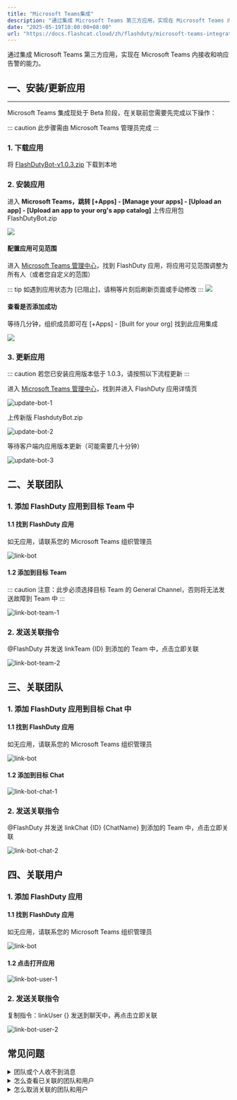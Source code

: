 ```yaml
---
title: "Microsoft Teams集成"
description: "通过集成 Microsoft Teams 第三方应用，实现在 Microsoft Teams 内接收和响应告警的能力"
date: "2025-05-19T10:00:00+08:00"
url: "https://docs.flashcat.cloud/zh/flashduty/microsoft-teams-integration-guide"
---
```


通过集成 Microsoft Teams 第三方应用，实现在 Microsoft Teams 内接收和响应告警的能力。
## 一、安装/更新应用
---

Microsoft Teams 集成现处于 Beta 阶段，在关联前您需要先完成以下操作：

::: caution
此步骤需由 Microsoft Teams 管理员完成
:::

### 1. 下载应用
将 [FlashDutyBot-v1.0.3.zip](https://flashduty-docs.oss-cn-beijing.aliyuncs.com/docs/FlashdutyBot-v1.0.3.zip) 下载到本地

### 2. 安装应用
进入 **Microsoft Teams，跳转 [+Apps] - [Manage your apps] - [Upload an app] - [Upload an app to your org's app catalog]** 上传应用包 FlashDutyBot.zip


![](https://fcpub-1301667576.cos.ap-nanjing.myqcloud.com/flashduty/integration/microsoft-teams/upload-app.png)

#### 配置应用可见范围
进入 [Microsoft Teams 管理中心](https://admin.teams.microsoft.com/policies/manage-apps)，找到 FlashDuty 应用，将应用可见范围调整为所有人（或者您自定义的范围）

::: tip
如遇到应用状态为 [已阻止]，请稍等片刻后刷新页面或手动修改
:::
![](https://flashduty-docs.oss-cn-beijing.aliyuncs.com/imges/png/install-bot-2.png)

#### 查看是否添加成功
等待几分钟，组织成员即可在 [+Apps] - [Built for your org] 找到此应用集成

![](https://flashduty-docs.oss-cn-beijing.aliyuncs.com/imges/png/find-bot.png)

### 3. 更新应用
::: caution
若您已安装应用版本低于 1.0.3，请按照以下流程更新
:::

进入 [Microsoft Teams 管理中心](https://admin.teams.microsoft.com/policies/manage-apps)，找到并进入 FlashDuty 应用详情页

![update-bot-1](https://flashduty-docs.oss-cn-beijing.aliyuncs.com/imges/png/update-bot-1.png)

上传新版 FlashdutyBot.zip

![update-bot-2](https://flashduty-docs.oss-cn-beijing.aliyuncs.com/imges/png/update-bot-2.png)

等待客户端内应用版本更新（可能需要几十分钟）

![update-bot-3](https://flashduty-docs.oss-cn-beijing.aliyuncs.com/imges/png/update-bot-3.png)

## 二、关联团队

### 1. 添加 FlashDuty 应用到目标 Team 中

#### 1.1 找到 FlashDuty 应用
如无应用，请联系您的 Microsoft Teams 组织管理员

![link-bot](https://flashduty-docs.oss-cn-beijing.aliyuncs.com/imges/png/link-bot-1.png)

#### 1.2 添加到目标 Team
::: caution
注意：此步必须选择目标 Team 的 General Channel，否则将无法发送故障到 Team 中
:::

![link-bot-team-1](https://flashduty-docs.oss-cn-beijing.aliyuncs.com/imges/png/link-bot-team-1.png)

### 2. 发送关联指令
@FlashDuty 并发送 linkTeam {ID} 到添加的 Team 中，点击立即关联

![link-bot-team-2](https://flashduty-docs.oss-cn-beijing.aliyuncs.com/imges/png/link-bot-team-2.png)

## 三、关联团队

### 1. 添加 FlashDuty 应用到目标 Chat 中

#### 1.1 找到 FlashDuty 应用
如无应用，请联系您的 Microsoft Teams 组织管理员

![link-bot](https://flashduty-docs.oss-cn-beijing.aliyuncs.com/imges/png/link-bot-1.png)

#### 1.2 添加到目标 Chat

![link-bot-chat-1](https://flashduty-docs.oss-cn-beijing.aliyuncs.com/imges/png/link-bot-chat-1.png)


### 2. 发送关联指令
@FlashDuty 并发送 linkChat {ID} {ChatName} 到添加的 Team 中，点击立即关联

![link-bot-chat-2](https://flashduty-docs.oss-cn-beijing.aliyuncs.com/imges/png/link-bot-chat-2.png)



## 四、关联用户

### 1. 添加 FlashDuty 应用

#### 1.1 找到 FlashDuty 应用
如无应用，请联系您的 Microsoft Teams 组织管理员

![link-bot](https://flashduty-docs.oss-cn-beijing.aliyuncs.com/imges/png/link-bot-1.png)

#### 1.2 点击打开应用
![link-bot-user-1](https://flashduty-docs.oss-cn-beijing.aliyuncs.com/imges/png/link-bot-user-1.png)

### 2. 发送关联指令
复制指令：linkUser {} 发送到聊天中，再点击立即关联

![link-bot-user-2](https://flashduty-docs.oss-cn-beijing.aliyuncs.com/imges/png/link-bot-user-2.png)

## 常见问题
<details>
<summary>团队或个人收不到消息</summary>
请前往集成中心=>即时消息=>Microsoft Teams中的团队和用户是否有关联成功
</details>

<details>
<summary>怎么查看已关联的团队和用户</summary>
请前往集成中心=>即时消息=>Microsoft Teams中的关联Teams和关联用户中查看
</details>

<details>
<summary>怎么取消关联的团队和用户</summary>
暂不支持
</details>

